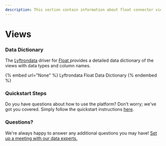 ```yaml
---
description: This section contain information about float connector views information
---
```


# Views

### Data Dictionary

The [Lyftrondata](https://www.lyftrondata.com/) driver for [Float](https://www.lyftrondata.com/integration/business-analytics/float//)[ ](https://www.lyftrondata.com/integration/float/)provides a detailed data dictionary of the views with data types and column names.

{% embed url="None" %}
Lyftrondata Float Data Dictionary
{% endembed %}

### Quickstart Steps

Do you have questions about how to use the platform? Don't worry; we've got you covered. Simply follow the quickstart instructions [here](../README.md).

### Questions? <a href="#questions" id="questions"></a>

We're always happy to answer any additional questions you may have! [Set up a meeting with our data experts.](https://www.lyftrondata.com/book-a-meeting/)


